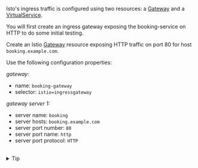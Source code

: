 Isto's ingress traffic is configured using two resources:
a [Gateway](https://istio.io/latest/docs/reference/config/networking/gateway/#Gateway)
and a [VirtualService](https://istio.io/latest/docs/reference/config/networking/virtual-service/).

You will first create an ingress gateway exposing the booking-service on HTTP to do some initial testing.


Create an Istio [Gateway](https://istio.io/latest/docs/reference/config/networking/gateway/#Gateway)
resource exposing HTTP traffic on port 80 for host `booking.example.com`.

Use the following configuration properties:

*gateway:*
- name: `booking-gateway`
- selector: `istio=ingressgateway`

*gateway server 1:*
- server name: `booking`
- server hosts: `booking.example.com`
- server port number: `80`
- server port name: `http`
- server port protocol: `HTTP`


<br>
<details><summary>Tip</summary>

```plain
apiVersion: networking.istio.io/v1alpha3
kind: Gateway
metadata:
  name: booking-gateway
spec:
  # The selector matches the Istio ingress gateway pod labels.
  selector:
    istio: ingressgateway
  servers:
  - name: booking
    port:
      number: // TODO
      name: // TODO
      protocol: // TODO
    hosts:
    - // TODO
```{{copy}}
</details>

<br>
<details><summary>Solution</summary>

```plain
apiVersion: networking.istio.io/v1alpha3
kind: Gateway
metadata:
  name: booking-gateway
spec:
  # The selector matches the ingress gateway pod labels.
  selector:
    istio: ingressgateway
  servers:
  - name: booking
    port:
      number: 80
      name: http
      protocol: HTTP
    hosts:
    - booking.example.com
```{{copy}}
</details>